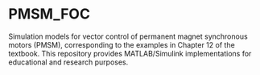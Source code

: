 # PMSM_FOC
Simulation models for vector control of permanent magnet synchronous motors (PMSM), corresponding to the examples in Chapter 12 of the textbook. This repository provides MATLAB/Simulink implementations for educational and research purposes.
